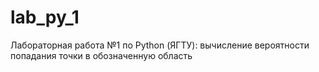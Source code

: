 # lab_py_1
Лабораторная работа №1 по Python (ЯГТУ): вычисление вероятности попадания точки в обозначенную область
